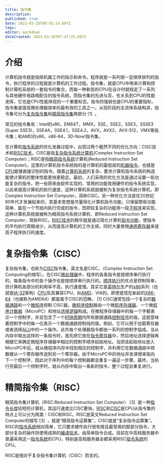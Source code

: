 ```yaml
---
title: 指令集
description: 
published: true
date: 2023-03-26T08:03:14.697Z
tags: 
editor: markdown
dateCreated: 2023-03-26T07:47:25.497Z
---
```

# 介绍
计算机指令就是指挥机器工作的指示和命令，程序就是一系列按一定顺序排列的指令，执行程序的过程就是计算机的工作过程。指令集，就是CPU中用来计算和控制计算机系统的一套指令的集合，而每一种新型的CPU在设计时就规定了一系列与其他硬件电路相配合的指令系统。而指令集的先进与否，也关系到CPU的性能发挥，它也是CPU性能体现的一个重要标志。指令的强弱也是CPU的重要指标，指令集是提高微处理器效率的最有效的工具之一。从现阶段的主流体系结构讲，指令集可分为[复杂指令集](https://baike.baidu.com/item/%E5%A4%8D%E6%9D%82%E6%8C%87%E4%BB%A4%E9%9B%86/7991706)和[精简指令集](https://baike.baidu.com/item/%E7%B2%BE%E7%AE%80%E6%8C%87%E4%BB%A4%E9%9B%86/4736552)两部分 [1]  。

常见的指令集有：Intel的x86，EM64T，MMX，SSE，SSE2，SSE3，SSSE3 (Super SSE3)，SSE4A，SSE4.1，SSE4.2，AVX，AVX2，AVX-512，VMX等指令集；和AMD的x86，x86-64，3D-Now!指令集。

在计算机[指令系统](https://baike.baidu.com/item/%E6%8C%87%E4%BB%A4%E7%B3%BB%E7%BB%9F/3220297)的优化发展过程中，出现过两个截然不同的优化方向：CISC技术和[RISC技术](https://baike.baidu.com/item/RISC%E6%8A%80%E6%9C%AF/6686277)。CISC是指[复杂指令系统计算机](https://baike.baidu.com/item/%E5%A4%8D%E6%9D%82%E6%8C%87%E4%BB%A4%E7%B3%BB%E7%BB%9F%E8%AE%A1%E7%AE%97%E6%9C%BA/1205358)(Complex Instruction Set Computer)；RISC是指[精简指令系统](https://baike.baidu.com/item/%E7%B2%BE%E7%AE%80%E6%8C%87%E4%BB%A4%E7%B3%BB%E7%BB%9F/22503803)计算机(Reduced Instruction Set Computer)。这里的计算机指令系统指的是计算机的最低层的[机器指令](https://baike.baidu.com/item/%E6%9C%BA%E5%99%A8%E6%8C%87%E4%BB%A4/8553126)，也就是[CPU](https://baike.baidu.com/item/CPU/120556)能够直接识别的指令。随着[计算机系统](https://baike.baidu.com/item/%E8%AE%A1%E7%AE%97%E6%9C%BA%E7%B3%BB%E7%BB%9F/7210959)的复杂，要求计算机指令系统的构造能使计算机的整体性能更快更稳定。最初，人们采用的优化方法是通过设置一些功能复杂的指令，把一些原来由软件实现的、常用的功能改用硬件的指令系统实现，以此来提高计算机的执行速度，这种计算机系统就被称为复杂指令系统计算机，即Complex Instruction Set Computer，简称CISC。另一种优化方法是在20世纪80年代才发展起来的，其基本思想是尽量简化计算机指令功能，只保留那些功能简单、能在一个节拍内执行完成的指令，而把较复杂的功能用一段[子程序](https://baike.baidu.com/item/%E5%AD%90%E7%A8%8B%E5%BA%8F/3941697)来实现，这种计算机系统就被称为精简指令系统计算机．即Reduced Instruction Set Computer，简称RISC。[RISC技术](https://baike.baidu.com/item/RISC%E6%8A%80%E6%9C%AF/6686277)的精华就是通过简化计算机[指令功能](https://baike.baidu.com/item/%E6%8C%87%E4%BB%A4%E5%8A%9F%E8%83%BD/56540364)，使指令的平均执行周期减少，从而提高计算机的工作主频，同时大量使用[通用寄存器](https://baike.baidu.com/item/%E9%80%9A%E7%94%A8%E5%AF%84%E5%AD%98%E5%99%A8/283978)来提高子程序执行的速度。

# 复杂指令集（CISC）
复杂指令集，也称为[CISC](https://baike.baidu.com/item/CISC/1189443)指令集，英文名是CISC，（Complex Instruction Set Computing的缩写）。在CISC[微处理器](https://baike.baidu.com/item/%E5%BE%AE%E5%A4%84%E7%90%86%E5%99%A8/104320)中，程序的各条指令是按顺序串行执行的，每条指令中的各个操作也是按顺序串行执行的。[顺序执行](https://baike.baidu.com/item/%E9%A1%BA%E5%BA%8F%E6%89%A7%E8%A1%8C/332454)的优点是控制简单，但计算机各部分的利用率不高，执行速度慢。其实它是[英特尔](https://baike.baidu.com/item/%E8%8B%B1%E7%89%B9%E5%B0%94/305730)生产的[x86](https://baike.baidu.com/item/x86/6150538)系列（也就是[IA-32](https://baike.baidu.com/item/IA-32/590452)架构）[CPU](https://baike.baidu.com/item/CPU/120556)及其兼容CPU，如[AMD](https://baike.baidu.com/item/AMD/5905)、VIA的。即使是现在新起的[X86-64](https://baike.baidu.com/item/X86-64/1352293)（也被称为AMD64）都是属于CISC的范畴。 [1]
CISC通常包括一个复杂的[数据通路](https://baike.baidu.com/item/%E6%95%B0%E6%8D%AE%E9%80%9A%E8%B7%AF/6038383)和一个[微程序](https://baike.baidu.com/item/%E5%BE%AE%E7%A8%8B%E5%BA%8F/2626071)控制 CISC器。[微程序控制](https://baike.baidu.com/item/%E5%BE%AE%E7%A8%8B%E5%BA%8F%E6%8E%A7%E5%88%B6/56336965)器由一个微[程序存储器](https://baike.baidu.com/item/%E7%A8%8B%E5%BA%8F%E5%AD%98%E5%82%A8%E5%99%A8/7661398)、一个微[程序计数器](https://baike.baidu.com/item/%E7%A8%8B%E5%BA%8F%E8%AE%A1%E6%95%B0%E5%99%A8/3219536)（MicroPC）和地址[选择逻辑](https://baike.baidu.com/item/%E9%80%89%E6%8B%A9%E9%80%BB%E8%BE%91/22476310)构成。在微程序存储器中的每一个字都表示一个控制字，并且包含了一个[时钟周期](https://baike.baidu.com/item/%E6%97%B6%E9%92%9F%E5%91%A8%E6%9C%9F/1545064)内所有数据通路[控制信号](https://baike.baidu.com/item/%E6%8E%A7%E5%88%B6%E4%BF%A1%E5%8F%B7/10329713)的值。这就意味着控制字中的每一位表示一个数据通路控制线的值。例如，它可以用于加载寄存器或者选择[ALU](https://baike.baidu.com/item/ALU/62687)中的一个操作。此外每个处理器指令都由一系列的控制字组成。当从内存中取出这样的一条指令时，首先把它放在[指令寄存器](https://baike.baidu.com/item/%E6%8C%87%E4%BB%A4%E5%AF%84%E5%AD%98%E5%99%A8/3219483)中，然后地址选择逻辑再根据它来确定微程序存储器中相应的控制字顺序起始地址。当把该起始地址放入MicroPC中后，就从微程序内存中找到相应的控制字，并利用它在数据通路中把数据从一个寄存器传送到另一个寄存器。由于MicroPC中的地址并发递增来指向下一个控制字，因此对于序列中的每个控制器都会重复一遍这一步骤。最终，当执行完最后一个控制字时，就从内存中取出一条新的指令，整个过程会重复进行。



# 精简指令集（RISC）

精简指令集计算机（RISC:Reduced Instruction Set Computer） [3]  是一种[指令长度](https://baike.baidu.com/item/%E6%8C%87%E4%BB%A4%E9%95%BF%E5%BA%A6)较短的计算机，其运行速度比CISC要快。[RISC](https://baike.baidu.com/item/RISC)和[CISC](https://baike.baidu.com/item/CISC)是CPU从指令集的特点上可以分为两类：CISC和RISC。RISC是英文Reduced Instruction Set Computer的缩写 [3]  ，就是“精简指令运算集”，CISC就是“复杂指令运算集”。RISC的[指令系统](https://baike.baidu.com/item/%E6%8C%87%E4%BB%A4%E7%B3%BB%E7%BB%9F)相对简单，它只要求硬件执行很有限且最常用的那部分指令，大部分复杂的操作则使用成熟的[编译技术](https://baike.baidu.com/item/%E7%BC%96%E8%AF%91%E6%8A%80%E6%9C%AF)，由简单指令合成。目前在中高档服务器中普遍采用这一[指令系统](https://baike.baidu.com/item/%E6%8C%87%E4%BB%A4%E7%B3%BB%E7%BB%9F)的CPU，特别是高档服务器全都采用RISC[指令系统](https://baike.baidu.com/item/%E6%8C%87%E4%BB%A4%E7%B3%BB%E7%BB%9F)的CPU。

RISC是相对于复杂指令集计算机（CISC）而言的。
